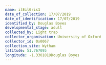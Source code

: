```yaml
---
name: ilEilGris1
date_of_collection: 17/07/2019
date_of_identification: 17/07/2019
identified_by: Douglas Boyes
developmental_stage: adult
collected_by: Light trap
collector_organisation: University of Oxford
collector_id: Ox0067
collection_site: Wytham
latitude: 51.767095
longitude: -1.3301019Douglas Boyes
---
```

